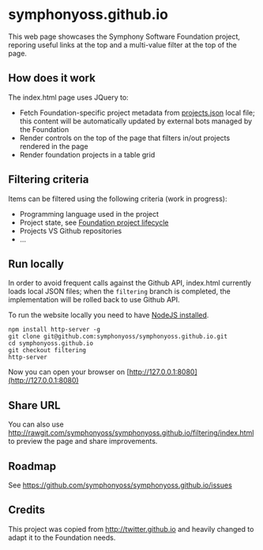 # symphonyoss.github.io

This web page showcases the Symphony Software Foundation project, reporing useful links at the top and a multi-value filter at the top of the page.

## How does it work
The index.html page uses JQuery to:
- Fetch Foundation-specific project metadata from [projects.json](projects.json) local file; this content will be automatically updated by external bots managed by the Foundation
- Render controls on the top of the page that filters in/out projects rendered in the page
- Render foundation projects in a table grid

## Filtering criteria

Items can be filtered using the following criteria (work in progress):
- Programming language used in the project
- Project state, see [Foundation project lifecycle](https://symphonyoss.atlassian.net/wiki/display/FM/Project+Lifecycle)
- Projects VS Github repositories
- ...

## Run locally
In order to avoid frequent calls against the Github API, index.html currently loads local JSON files; when the `filtering` branch is completed, the implementation will be rolled back to use Github API.

To run the website locally you need to have [NodeJS installed](https://nodejs.org/en/).

```
npm install http-server -g
git clone git@github.com:symphonyoss/symphonyoss.github.io.git
cd symphonyoss.github.io
git checkout filtering
http-server
```
Now you can open your browser on [http://127.0.0.1:8080](http://127.0.0.1:8080)

## Share URL

You can also use http://rawgit.com/symphonyoss/symphonyoss.github.io/filtering/index.html to preview the page and share improvements.

## Roadmap
See https://github.com/symphonyoss/symphonyoss.github.io/issues

## Credits

This project was copied from http://twitter.github.io and heavily changed to adapt it to the Foundation needs.
